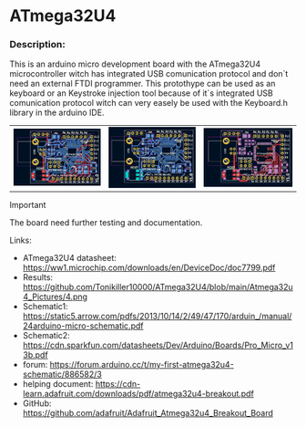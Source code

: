# ATmega32U4

### Description:
This is an arduino micro development board with the ATmega32U4 microcontroller witch has integrated USB comunication protocol and don\`t need an external FTDI programmer.
This protothype can be used as an keyboard or an Keystroke injection tool because of it\`s integrated USB comunication protocol witch can very easely be used with the Keyboard.h library in the arduino IDE.

<table>
  <tr>
    <td><img src="https://github.com/Tonikiller10000/ATmega32U4/blob/main/Atmega32u4_Pictures/3.png"/></td>
    <td><img src="https://github.com/Tonikiller10000/ATmega32U4/blob/main/Atmega32u4_Pictures/2.png"/></td>
    <td><img src="https://github.com/Tonikiller10000/ATmega32U4/blob/main/Atmega32u4_Pictures/1.png"/></td>
  </tr>
 </table>

> [!IMPORTANT]
> The board need further testing and documentation. 


Links:
- ATmega32U4 datasheet: https://ww1.microchip.com/downloads/en/DeviceDoc/doc7799.pdf
- Results: https://github.com/Tonikiller10000/ATmega32U4/blob/main/Atmega32u4_Pictures/4.png
- Schematic1: https://static5.arrow.com/pdfs/2013/10/14/2/49/47/170/arduin_/manual/24arduino-micro-schematic.pdf
- Schematic2: https://cdn.sparkfun.com/datasheets/Dev/Arduino/Boards/Pro_Micro_v13b.pdf
- forum: https://forum.arduino.cc/t/my-first-atmega32u4-schematic/886582/3
- helping document: https://cdn-learn.adafruit.com/downloads/pdf/atmega32u4-breakout.pdf
- GitHub: https://github.com/adafruit/Adafruit_Atmega32u4_Breakout_Board